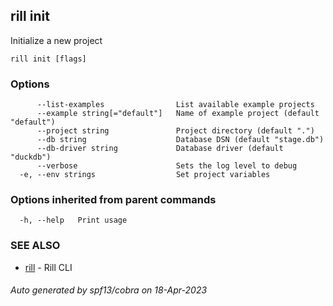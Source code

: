 ## rill init

Initialize a new project

```
rill init [flags]
```

### Options

```
      --list-examples                List available example projects
      --example string[="default"]   Name of example project (default "default")
      --project string               Project directory (default ".")
      --db string                    Database DSN (default "stage.db")
      --db-driver string             Database driver (default "duckdb")
      --verbose                      Sets the log level to debug
  -e, --env strings                  Set project variables
```

### Options inherited from parent commands

```
  -h, --help   Print usage
```

### SEE ALSO

* [rill](rill.md)	 - Rill CLI

###### Auto generated by spf13/cobra on 18-Apr-2023

